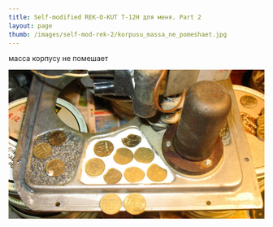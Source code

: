 ```yaml
---
title: Self-modified REK-O-KUT T-12H для меня. Part 2
layout: page
thumb: /images/self-mod-rek-2/korpusu_massa_ne_pomeshaet.jpg
---
```


масса корпусу не помешает

![](/images/self-mod-rek-2/korpusu_massa_ne_pomeshaet.jpg)



